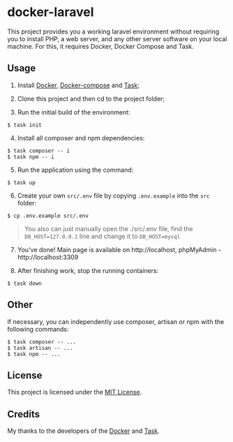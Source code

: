 # docker-laravel

This project provides you a working laravel environment without requiring you to install PHP, a web server, and any other server software on your local machine. For this, it requires Docker, Docker Compose and Task.

## Usage

1. Install [Docker](https://docs.docker.com/engine/installation/), [Docker-compose](https://docs.docker.com/compose/install/) and [Task](https://taskfile.dev/#/installation);

2. Clone this project and then cd to the project folder;

3. Run the initial build of the environment:
```
$ task init
```

4. Install all composer and npm dependencies:
```
$ task composer -- i
$ task npm -- i
```

5. Run the application using the command:
```
$ task up
```

6. Create your own `src/.env` file by copying `.env.example` into the `src` folder:
```
$ cp .env.example src/.env
```
> You also can just manually open the ./src/.env file, find the `DB_HOST=127.0.0.1` line and change it to `DB_HOST=mysql`

7. You've done! Main page is available on http://localhost, phpMyAdmin - http://localhost:3309

8. After finishing work, stop the running containers:
```
$ task down
```

## Other

If necessary, you can independently use composer, artisan or npm with the following commands:
```
$ task composer -- ...
$ task artisan -- ...
$ task npm -- ...
```

## License

This project is licensed under the [MIT License](LICENSE).

## Credits

My thanks to the developers of the [Docker](https://www.docker.com/company) and [Task](https://taskfile.dev/).
